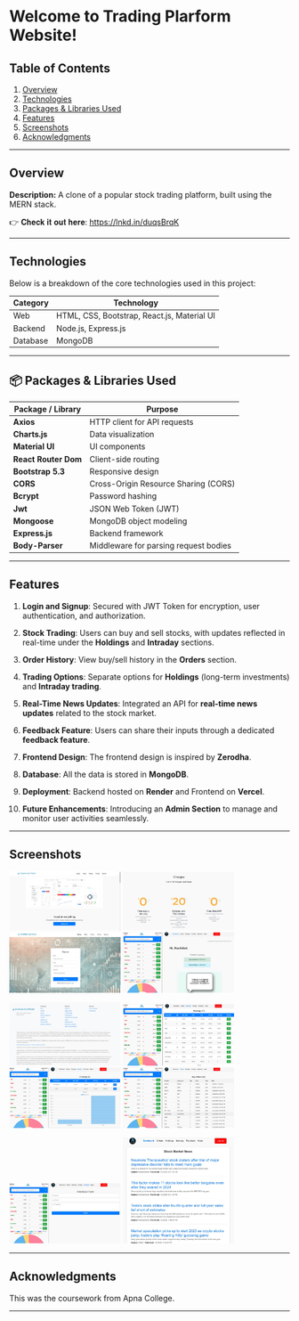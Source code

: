 # Welcome to Trading Plarform Website!  


## Table of Contents
1. [Overview](#overview)
2. [Technologies](#technologies)
3. [Packages & Libraries Used](#packages--libraries-used)
4. [Features](#features)
5. [Screenshots](#Screenshots)
6. [Acknowledgments](#acknowledgments)


---

## Overview
**Description:** A clone of a popular stock trading platform, built using the MERN stack.

👉 𝐂𝐡𝐞𝐜𝐤 𝐢𝐭 𝐨𝐮𝐭 𝐡𝐞𝐫𝐞: https://lnkd.in/duqsBrqK

---

## Technologies
Below is a breakdown of the core technologies used in this project:

| Category     | Technology     |
|--------------|----------------|
| Web          | HTML, CSS, Bootstrap, React.js, Material UI |
| Backend      | Node.js, Express.js |
| Database     | MongoDB        |


---

## 📦 Packages & Libraries Used


| Package / Library    | Purpose |
| -------------------- | ------- |
| **Axios**            | HTTP client for API requests |
| **Charts.js**        | Data visualization |
| **Material UI**      | UI components |
| **React Router Dom** | Client-side routing |
| **Bootstrap 5.3**    | Responsive design |
| **CORS**             | Cross-Origin Resource Sharing (CORS) |
| **Bcrypt**           | Password hashing |
| **Jwt**              | JSON Web Token (JWT) |
| **Mongoose**         | MongoDB object modeling |
| **Express.js**       | Backend framework |
| **Body-Parser**      | Middleware for parsing request bodies |

---



## Features

1. **Login and Signup**: Secured with JWT Token for encryption, user authentication, and authorization.

2. **Stock Trading**: Users can buy and sell stocks, with updates reflected in real-time under the **Holdings** and **Intraday** sections.

3. **Order History**: View buy/sell history in the **Orders** section.

4. **Trading Options**: Separate options for **Holdings** (long-term investments) and **Intraday trading**.

5. **Real-Time News Updates**: Integrated an API for **real-time news updates** related to the stock market.

6. **Feedback Feature**: Users can share their inputs through a dedicated **feedback feature**.

7. **Frontend Design**: The frontend design is inspired by **Zerodha**.

8. **Database**: All the data is stored in **MongoDB**.

9. **Deployment**: Backend hosted on **Render** and Frontend on **Vercel**.

10. **Future Enhancements**: Introducing an **Admin Section** to manage and monitor user activities seamlessly.


---

## Screenshots

<img src="HomePage.jpg" width="200" /> <img src="Pricing.jpg" width="200" /> <img src="SignUp.jpg" width="200" /> <img src="TradingDashboard.jpg" width="200" /> 

<img src="Footer.jpg" width="200" /> <img src="Holdings.jpg" width="200" /> <img src="IntraDay.jpg" width="200" /> <img src="Orders.jpg" width="200" />

<img src="FeedBack.jpg" width="200" /> <img src="News.jpg" width="200" />


---

## Acknowledgments
This was the coursework from Apna College.

---




